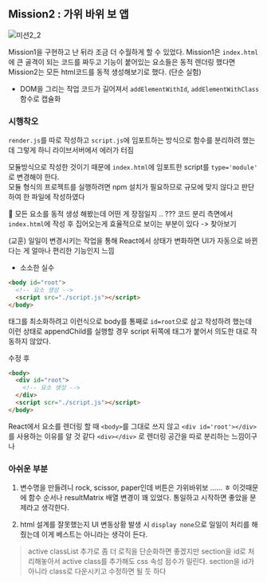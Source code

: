 ## Mission2 : 가위 바위 보 앱

![미션2_2](https://github.com/zldnlto/inflearn-warming-up/assets/95897068/7c5b94be-9bfb-4d6b-b0c8-c3f08bb5ea90)

Mission1을 구현하고 난 뒤라 조금 더 수월하게 할 수 있었다. Mission1은 `index.html`에 큰 골격이 되는 코드를 짜두고 기능이 붙어있는 요소들은 동적 렌더링 했다면 Mission2는 모든 html코드를 동적 생성해보기로 했다. (단순 실험)

- DOM을 그리는 작업 코드가 길어져서 `addElementWithId`, `addElementWithClass` 함수로 캡슐화

### 시행착오

`render.js`를 따로 작성하고 `script.js`에 임포트하는 방식으로 함수를 분리하려 했는데 그렇게 하니 라이브서버에서 에러가 터짐

모듈방식으로 작성한 것이기 때문에 `index.html`에 임포트한 script를 `type='module'` 로 변경해야 한다.  
모듈 형식의 프로젝트를 실행하려면 npm 설치가 필요하므로 규모에 맞지 않다고 판단하여 한 파일에 작성하였다

🤔 모든 요소를 동적 생성 해봤는데 어떤 게 장점일지 .. ???
코드 분리 측면에서 `index.html`에 작성 후 집어오는게 효율적으로 보이는 부분이 있다 -> 찾아보기

(교훈) 일일이 변경시키는 작업을 통해 React에서 상태가 변화하면 UI가 자동으로 바뀐다는 게 얼마나 편리한 기능인지 느낌

- 소소한 실수

```html
<body id="root">
  <!-- 요소 생성 -->
  <script src="./script.js"></script>
</body>
```

태그를 최소화하려고 이런식으로 body를 통째로 `id=root`으로 삼고 작성하려 했는데
이런 상태로 appendChild를 실행할 경우 script 뒤쪽에 태그가 붙어서 의도한 대로 작동하지 않았다.

수정 후

```html
<body>
  <div id="root">
    <!-- 요소 생성 -->
  </div>
  <script scr="./script.js"></script>
</body>
```

React에서 요소를 렌더링 할 때 `<body>`를 그대로 쓰지 않고 `<div id='root'></div>` 를 사용하는 이유를 알 것 같다
`<div></div>` 로 렌더링 공간을 따로 분리하는 느낌이구나

### 아쉬운 부분

1. 변수명을 만들려니 rock, scissor, paper인데 버튼은 가위바위보 ...... ㅎ 이것때문에 함수 순서나 resultMatrix 배열 변경이 꽤 있었다. 통일하고 시작하면 좋았을 문제라고 생각한다.

2. html 설계를 잘못했는지 UI 변동상황 발생 시 `display none`으로 일일이 처리를 해줬는데 이게 베스트는 아니라는 생각이 든다.

> active classList 추가로 좀 더 로직을 단순화하면 좋겠지만
> section을 id로 처리해놓아서 active class를 추가해도 css 속성 점수가 밀린다.
> section을 id가 아니라 class로 다운시키고 수정하면 될 듯 하다
